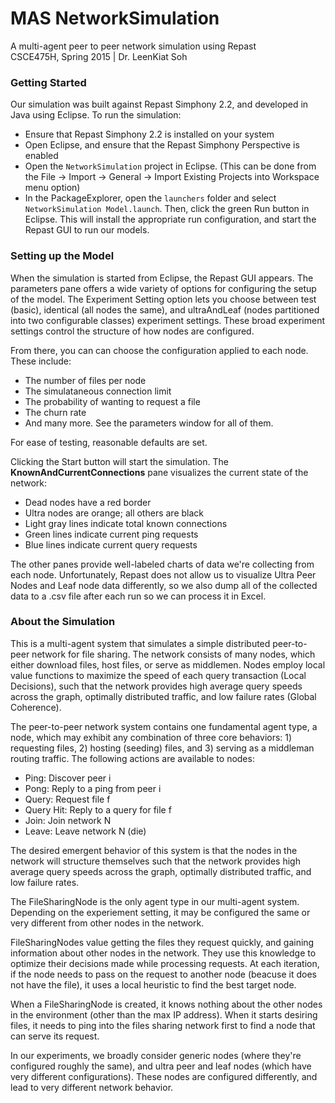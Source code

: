 # MAS NetworkSimulation
A multi-agent peer to peer network simulation using Repast<br/>
CSCE475H, Spring 2015 | Dr. LeenKiat Soh

### Getting Started

Our simulation was built against Repast Simphony 2.2, and developed in Java using Eclipse.  To run the simulation:
- Ensure that Repast Simphony 2.2 is installed on your system
- Open Eclipse, and ensure that the Repast Simphony Perspective is enabled
- Open the `NetworkSimulation` project in Eclipse.  (This can be done from the File -> Import -> General -> Import Existing Projects into Workspace menu option)
- In the PackageExplorer, open the `launchers` folder and select `NetworkSimulation Model.launch`.  Then, click the green Run button in Eclipse.  This will install the appropriate run configuration, and start the Repast GUI to run our models. 

### Setting up the Model

When the simulation is started from Eclipse, the Repast GUI appears.  The parameters pane offers a wide variety of options for configuring the setup of the model.  The Experiment Setting option lets you choose between test (basic), identical (all nodes the same), and ultraAndLeaf (nodes partitioned into two configurable classes) experiment settings.  These broad experiment settings control the structure of how nodes are configured.

From there, you can can choose the configuration applied to each node.  These include: 
- The number of files per node
- The simulataneous connection limit
- The probability of wanting to request a file
- The churn rate
- And many more. See the parameters window for all of them.

For ease of testing, reasonable defaults are set.

Clicking the Start button will start the simulation.  The **KnownAndCurrentConnections** pane visualizes the current state of the network:
- Dead nodes have a red border
- Ultra nodes are orange; all others are black
- Light gray lines indicate total known connections
- Green lines indicate current ping requests
- Blue lines indicate current query requests

The other panes provide well-labeled charts of data we're collecting from each node.  Unfortunately, Repast does not allow us to visualize Ultra Peer Nodes and Leaf node data differently, so we also dump all of the collected data to a .csv file after each run so we can process it in Excel.

### About the Simulation

This is a multi-agent system that simulates a simple distributed peer-to-peer network for file sharing.  The network consists of many nodes, which either download files, host files, or serve as middlemen.  Nodes employ local value functions to maximize the speed of each query transaction (Local Decisions), such that the network provides high average query speeds across the graph, optimally distributed traffic, and low failure rates (Global Coherence).

The peer-to-peer network system contains one fundamental agent type, a node, which may exhibit any combination of three core behaviors: 1) requesting files, 2) hosting (seeding) files, and 3) serving as a middleman routing traffic.  The following actions are available to nodes:
- Ping: Discover peer i
- Pong: Reply to a ping from peer i
- Query: Request file f
- Query Hit: Reply to a query for file f
- Join: Join network N
- Leave: Leave network N (die)

The desired emergent behavior of this system is that the nodes in the network will structure themselves such that the network provides high average query speeds across the graph, optimally distributed traffic, and low failure rates.

The FileSharingNode is the only agent type in our multi-agent system. Depending on the experiement setting, it may be configured the same or very different from other nodes in the network.

FileSharingNodes value getting the files they request quickly, and gaining information about other nodes in the network. They use this knowledge to optimize their decisions made while processing requests.  At each iteration, if the node needs to pass on the request to another node (beacuse it does not have the file), it uses a local heuristic to find the best target node.

When a FileSharingNode is created, it knows nothing about the other nodes in the environment (other than the max IP address).  When it starts desiring files, it needs to ping into the files sharing network first to find a node that can serve its request.

In our experiments, we broadly consider generic nodes (where they're configured roughly the same), and ultra peer and leaf nodes (which have very different configurations). These nodes are configured differently, and lead to very different network behavior.
